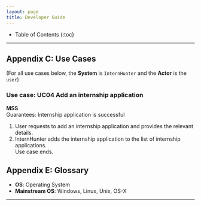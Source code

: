 ```yaml
---
layout: page
title: Developer Guide
---
```

* Table of Contents
{:toc}

--------------------------------------------------------------------------------------------------------------------

## **Appendix C: Use Cases**

(For all use cases below, the **System** is `InternHunter` and the **Actor** is the `user`)

### Use case: UC04 Add an internship application

**MSS** </br>
Guarantees: Internship application is successful

1.  User requests to add an internship application and provides the relevant details.
2.  InternHunter adds the internship application to the list of internship applications. </br>
    Use case ends.


## Appendix E: Glossary

* **OS**: Operating System
* **Mainstream OS**: Windows, Linux, Unix, OS-X

--------------------------------------------------------------------------------------------------------------------
 
